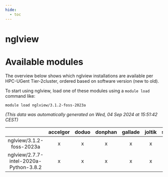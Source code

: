 ```yaml
---
hide:
  - toc
---
```


nglview
=======

# Available modules


The overview below shows which nglview installations are available per HPC-UGent Tier-2cluster, ordered based on software version (new to old).

To start using nglview, load one of these modules using a `module load` command like:

```shell
module load nglview/3.1.2-foss-2023a
```

*(This data was automatically generated on Wed, 04 Sep 2024 at 15:51:42 CEST)*  

| |accelgor|doduo|donphan|gallade|joltik|shinx|skitty|
| :---: | :---: | :---: | :---: | :---: | :---: | :---: | :---: |
|nglview/3.1.2-foss-2023a|x|x|x|x|x|x|x|
|nglview/2.7.7-intel-2020a-Python-3.8.2|x|x|x|x|x|-|x|
